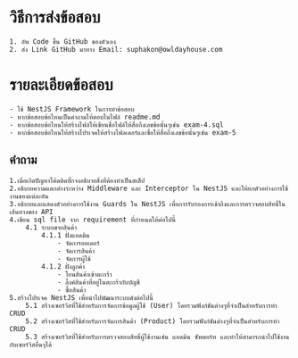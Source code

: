 # วิธีการส่งข้อสอบ

    1. อัพ Code ขึ้น GitHub ของตัวเอง
    2. ส่ง Link GitHub มาทาง Email: suphakon@owldayhouse.com

# รายละเอียดข้อสอบ

    - ใช้ NestJS Framework ในการทำข้อสอบ
    - หากข้อสอบข้อไหนเป็นคำถามให้ตอบในไฟล์ readme.md
    - หากข้อสอบข้อไหนให้สร้างไฟล์ให้เขียนชื่อไฟล์ให้สื่อถึงเลขข้อนั้นๆเช่น exam-4.sql
    - หากข้อสอบข้อไหนให้สร้างโปรเจคให้สร้างโฟลเดอร์และชื่อให้สื่อถึงเลขข้อนั้นๆเช่น exam-5

## คำถาม

    1.เมื่อเกิดปัญหาโค้ดติดบั๊กจงอธิบายสิ่งที่ต้องทำเป็นสเต็ป
    2.อธิบายความแตกต่างระหว่าง Middleware และ Interceptor ใน NestJS และให้ยกตัวอย่างการใช้งานของแต่ละอัน
    3.อธิบายและแสดงตัวอย่างการใช้งาน Guards ใน NestJS เพื่อการรับรองการเข้าถึงและการตรวจสอบสิทธิ์ในเส้นทางของ API
    4.เขียน sql file จาก requirement ที่กำหนดให้ต่อไปนี้
        4.1 ระบบขายสินค้า
            4.1.1 ฝั่งแอดมิน
                - จัดการออเดอร์
                - จัดการสินค้า
                - จัดการผู้ใช้
            4.1.2 ฝั่งลูกค้า
                - โยนสินค้าเข้าตะกร้า
                - ลิ้งค์สินค้าที่อยู่ในตะกร้ากับบัญชี
                - ซื้อสินค้า
    5.สร้างโปรเจค NestJS เพื่อนำไปพัฒนาระบบดังต่อไปนี้
        5.1 สร้างเซอร์วิสที่ใช้สำหรับการจัดการข้อมูลผู้ใช้ (User) โดยรวมฟังก์ชันต่างๆที่จำเป็นสำหรับการทำ CRUD
        5.2 สร้างเซอร์วิสที่ใช้สำหรับการจัดการสินค้า (Product) โดยรวมฟังก์ชันต่างๆที่จำเป็นสำหรับการทำ CRUD
        5.3 สร้างเซอร์วิสที่ใช้สำหรับการตรวจสอบสิทธิ์ผู้ใช้งานเช่น แอดมิน ซัพพอร์ท และทำให้สามารถนำไปใช้งานกับเซอร์วิสอื่นๆได้

